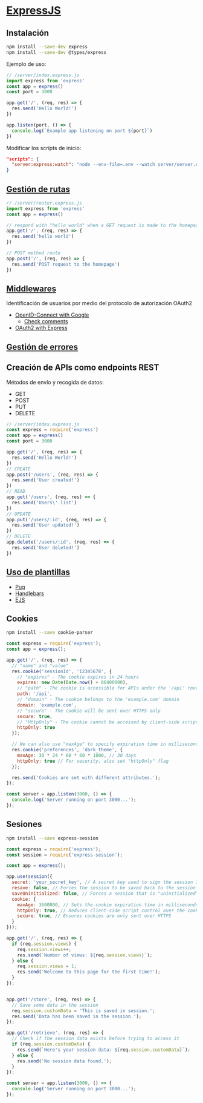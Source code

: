 # [ExpressJS](https://developer.mozilla.org/en-US/docs/Learn_web_development/Extensions/Server-side/Express_Nodejs)

## Instalación

```bash
npm install --save-dev express
npm install --save-dev @types/express
```

Ejemplo de uso:

```js
// /server/index.express.js
import express from 'express'
const app = express()
const port = 3000

app.get('/', (req, res) => {
  res.send('Hello World!')
})

app.listen(port, () => {
  console.log(`Example app listening on port ${port}`)
})
```

Modificar los scripts de inicio:

```json
"scripts": {
  "server:express:watch": "node --env-file=.env --watch server/server.express.js"
}
```

## [Gestión de rutas](https://expressjs.com/en/guide/routing.html)

```js
// /server/router.express.js
import express from 'express'
const app = express()

// respond with "hello world" when a GET request is made to the homepage
app.get('/', (req, res) => {
  res.send('hello world')
})

// POST method route
app.post('/', (req, res) => {
  res.send('POST request to the homepage')
})
```

## [Middlewares](https://expressjs.com/en/guide/writing-middleware.html)

Identificación de usuarios por medio del protocolo de autorización OAuth2

* [OpenID-Connect with Google](https://permify.co/post/oauth-20-implementation-nodejs-expressjs/)
  * [Check comments](https://www.reddit.com/r/node/comments/1aervdx/oauth_20_implementation_in_nodejs_express/)
* [OAuth2 with Express](https://merlino.agency/blog/step-by-step-how-to-implement-oauth2-server-in-expressjs)

## [Gestión de errores](https://expressjs.com/en/guide/error-handling.html)

## Creación de APIs como endpoints REST

Métodos de envío y recogida de datos:

* GET
* POST
* PUT
* DELETE

```js
// /server/index.express.js
const express = require('express')
const app = express()
const port = 3000

app.get('/', (req, res) => {
  res.send('Hello World!')
})
// CREATE
app.post('/users', (req, res) => {
  res.send('User created!')
})
// READ
app.get('/users', (req, res) => {
  res.send('Users\' list')
})
// UPDATE
app.put('/users/:id', (req, res) => {
  res.send('User updated!')
})
// DELETE
app.delete('/users/:id', (req, res) => {
  res.send('User deleted!')
})
```

## [Uso de plantillas](https://expressjs.com/en/guide/using-template-engines.html)

* [Pug](https://www.npmjs.com/package/pug)
* [Handlebars](https://www.npmjs.com/package/handlebars)
* [EJS](https://www.npmjs.com/package/ejs)

## Cookies

```bash
npm install --save cookie-parser
```

```js
const express = require('express');
const app = express();

app.get('/', (req, res) => {
  // "name" and "value"
  res.cookie('sessionId', '12345678', {
    // "expires" - The cookie expires in 24 hours
    expires: new Date(Date.now() + 86400000),
    // "path" - The cookie is accessible for APIs under the '/api' route
    path: '/api',
    // "domain" - The cookie belongs to the 'example.com' domain
    domain: 'example.com',
    // "secure" - The cookie will be sent over HTTPS only
    secure: true,
    // "HttpOnly" - The cookie cannot be accessed by client-side scripts
    httpOnly: true
  });

  // We can also use "maxAge" to specify expiration time in milliseconds
  res.cookie('preferences', 'dark_theme', {
    maxAge: 30 * 24 * 60 * 60 * 1000, // 30 days
    httpOnly: true // For security, also set "httpOnly" flag
  });

  res.send('Cookies are set with different attributes.');
});

const server = app.listen(3000, () => {
  console.log('Server running on port 3000...');
});
```

## Sesiones

```bash
npm install --save express-session
```

```js
const express = require('express');
const session = require('express-session');

const app = express();

app.use(session({
  secret: 'your_secret_key', // A secret key used to sign the session ID cookie
  resave: false, // Forces the session to be saved back to the session store
  saveUninitialized: false, // Forces a session that is "uninitialized" to be saved to the store
  cookie: {
    maxAge: 3600000, // Sets the cookie expiration time in milliseconds (1 hour here)
    httpOnly: true, // Reduces client-side script control over the cookie
    secure: true, // Ensures cookies are only sent over HTTPS
  }
}));

app.get('/', (req, res) => {
  if (req.session.views) {
    req.session.views++;
    res.send(`Number of views: ${req.session.views}`);
  } else {
    req.session.views = 1;
    res.send('Welcome to this page for the first time!');
  }
});


app.get('/store', (req, res) => {
  // Save some data in the session
  req.session.customData = 'This is saved in session.';
  res.send('Data has been saved in the session.');
});

app.get('/retrieve', (req, res) => {
  // Check if the session data exists before trying to access it
  if (req.session.customData) {
    res.send(`Here's your session data: ${req.session.customData}`);
  } else {
    res.send('No session data found.');
  }
});

const server = app.listen(3000, () => {
  console.log('Server running on port 3000...');
});
```
